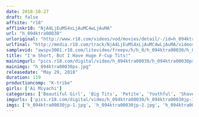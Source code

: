 ```yaml
---
date: 2018-10-27
draft: false
affsite: "r18"
afflinkr18: "NjA4LjEuMS4xLjAuMC4wLjAuMA"
url: "h_094ktra00030"
urloriginal: "http://www.r18.com/videos/vod/movies/detail/-/id=h_094ktra00030"
urlfinal: "http://media.r18.com/track/NjA4LjEuMS4xLjAuMC4wLjAuMA/videos/vod/movies/detail/-/id=h_094ktra00030"
samplevid: "awspv3001.r18.com/litevideo/freepv/h/h_0/h_094ktra00030/h_094ktra00030_dmb_w.mp4"
title: "I'm Short, But I Have Huge F-Cup Tits!"
mainimgurl: "pics.r18.com/digital/video/h_094ktra00030/h_094ktra00030ps.jpg"
mainimgs: "h_094ktra00030ps.jpg"
releasedate: "May 29, 2018"
duration: 119
productioncomp: "K-tribe"
girls: ['Ai Miyachi']
categories: ['Beautiful Girl', 'Big Tits', 'Petite', 'Youthful', 'Shaved Pussy', 'Featured Actress', 'Hi-Def']
imgurls: ['pics.r18.com/digital/video/h_094ktra00030/h_094ktra00030jp-1.jpg', 'pics.r18.com/digital/video/h_094ktra00030/h_094ktra00030jp-2.jpg', 'pics.r18.com/digital/video/h_094ktra00030/h_094ktra00030jp-3.jpg', 'pics.r18.com/digital/video/h_094ktra00030/h_094ktra00030jp-4.jpg', 'pics.r18.com/digital/video/h_094ktra00030/h_094ktra00030jp-5.jpg', 'pics.r18.com/digital/video/h_094ktra00030/h_094ktra00030jp-6.jpg', 'pics.r18.com/digital/video/h_094ktra00030/h_094ktra00030jp-7.jpg', 'pics.r18.com/digital/video/h_094ktra00030/h_094ktra00030jp-8.jpg', 'pics.r18.com/digital/video/h_094ktra00030/h_094ktra00030jp-9.jpg', 'pics.r18.com/digital/video/h_094ktra00030/h_094ktra00030jp-10.jpg', 'pics.r18.com/digital/video/h_094ktra00030/h_094ktra00030jp-11.jpg', 'pics.r18.com/digital/video/h_094ktra00030/h_094ktra00030jp-12.jpg', 'pics.r18.com/digital/video/h_094ktra00030/h_094ktra00030jp-13.jpg', 'pics.r18.com/digital/video/h_094ktra00030/h_094ktra00030jp-14.jpg', 'pics.r18.com/digital/video/h_094ktra00030/h_094ktra00030jp-15.jpg', 'pics.r18.com/digital/video/h_094ktra00030/h_094ktra00030jp-16.jpg', 'pics.r18.com/digital/video/h_094ktra00030/h_094ktra00030jp-17.jpg', 'pics.r18.com/digital/video/h_094ktra00030/h_094ktra00030jp-18.jpg', 'pics.r18.com/digital/video/h_094ktra00030/h_094ktra00030jp-19.jpg', 'pics.r18.com/digital/video/h_094ktra00030/h_094ktra00030jp-20.jpg']
imgs: ['h_094ktra00030jp-1.jpg', 'h_094ktra00030jp-2.jpg', 'h_094ktra00030jp-3.jpg', 'h_094ktra00030jp-4.jpg', 'h_094ktra00030jp-5.jpg', 'h_094ktra00030jp-6.jpg', 'h_094ktra00030jp-7.jpg', 'h_094ktra00030jp-8.jpg', 'h_094ktra00030jp-9.jpg', 'h_094ktra00030jp-10.jpg', 'h_094ktra00030jp-11.jpg', 'h_094ktra00030jp-12.jpg', 'h_094ktra00030jp-13.jpg', 'h_094ktra00030jp-14.jpg', 'h_094ktra00030jp-15.jpg', 'h_094ktra00030jp-16.jpg', 'h_094ktra00030jp-17.jpg', 'h_094ktra00030jp-18.jpg', 'h_094ktra00030jp-19.jpg', 'h_094ktra00030jp-20.jpg']
---
```

